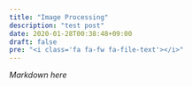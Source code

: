 ```yaml
---
title: "Image Processing"
description: "test post"
date: 2020-01-28T00:38:48+09:00
draft: false
pre: "<i class='fa fa-fw fa-file-text'></i>"
---
```


*Markdown here*

